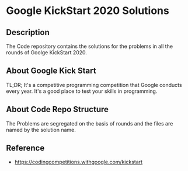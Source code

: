 # Google KickStart 2020 Solutions

## Description

The Code repository contains the solutions for the problems in all the rounds of Goolge KickStart 2020.

## About Google Kick Start

TL;DR; It's a competitive programming competition that Google conducts every year. It's a good place to test your skills in programming.

## About Code Repo Structure

The Problems are segregated on the basis of rounds and the files are named by the solution name.

## Reference

* <https://codingcompetitions.withgoogle.com/kickstart>